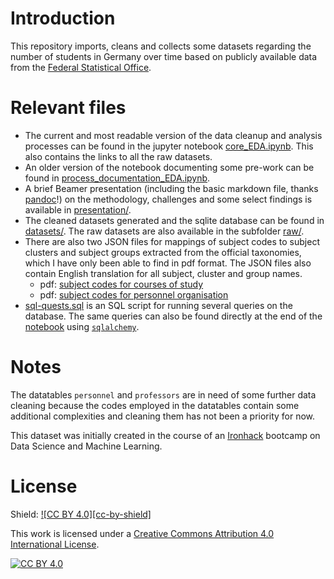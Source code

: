 # Introduction

This repository imports, cleans and collects some datasets regarding the number of students in Germany over time based on publicly available data from the [Federal Statistical Office](https://www-genesis.destatis.de/).


# Relevant files

- The current and most readable version of the data cleanup and analysis processes can be found in the jupyter notebook [core_EDA.ipynb](core_EDA.ipynb). This also contains the links to all the raw datasets.
- An older version of the notebook documenting some pre-work can be found in [process_documentation_EDA.ipynb](process_documentation_EDA.ipynb).
- A brief Beamer presentation (including the basic markdown file, thanks [pandoc](https://pandoc.org/)!) on the methodology, challenges and some select findings is available in [presentation/](presentation/).
- The cleaned datasets generated and the sqlite database can be found in [datasets/](datasets/). The raw datasets are also available in the subfolder [raw/](datasets/raw/).
- There are also two JSON files for mappings of subject codes to subject clusters and subject groups extracted from the official taxonomies, which I have only been able to find in pdf format. The JSON files also contain English translation for all subject, cluster and group names.
  - pdf: [subject codes for courses of study](https://www.destatis.de/DE/Methoden/Klassifikationen/Bildung/studenten-pruefungsstatistik.pst_all?__blob=publicationFile&v=12)
  - pdf: [subject codes for personnel organisation](https://www.destatis.de/DE/Methoden/Klassifikationen/Bildung/personal-stellenstatistik.pdf?__blob=publicationFile&v=14)
- [sql-quests.sql](sql-queries.sql) is an SQL script for running several queries on the database. The same queries can also be found directly at the end of the [notebook](core_EDA.ipynb) using [`sqlalchemy`](https://www.sqlalchemy.org/).

# Notes

The datatables `personnel` and `professors` are in need of some further data cleaning because the codes employed in the datatables contain some additional complexities and cleaning them has not been a priority for now.

This dataset was initially created in the course of an [Ironhack](https://www.ironhack.com/) bootcamp on Data Science and Machine Learning.



# License

Shield: [![CC BY 4.0][cc-by-shield]][cc-by]

This work is licensed under a
[Creative Commons Attribution 4.0 International License][cc-by].

[![CC BY 4.0][cc-by-image]][cc-by]

[cc-by]: http://creativecommons.org/licenses/by/4.0/
[cc-by-image]: https://i.creativecommons.org/l/by/4.0/88x31.png

